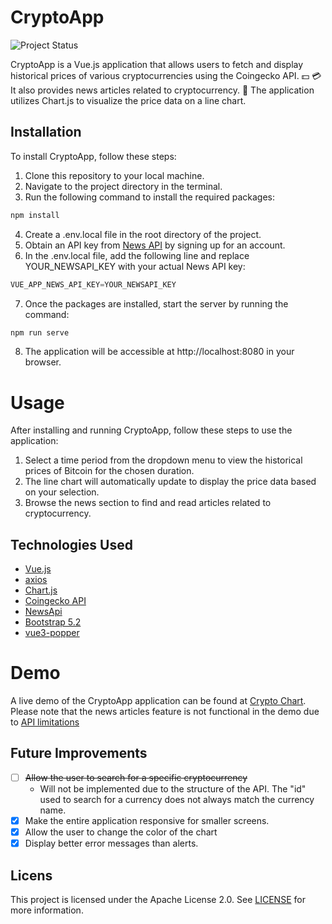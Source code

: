 # CryptoApp
![Project Status](https://img.shields.io/badge/Status-Published-brightgreen)


CryptoApp is a Vue.js application that allows users to fetch and display historical prices of various cryptocurrencies using the Coingecko API. :dollar: :credit_card: It also provides news articles related to cryptocurrency. :newspaper: The application utilizes Chart.js to visualize the price data on a line chart.


## Installation
To install CryptoApp, follow these steps:

1. Clone this repository to your local machine.
2. Navigate to the project directory in the terminal.
3. Run the following command to install the required packages:

```javascript
npm install
``` 
4. Create a .env.local file in the root directory of the project.
5. Obtain an API key from [News API](https://newsapi.org/register) by signing up for an account.
6. In the .env.local file, add the following line and replace YOUR_NEWSAPI_KEY with your actual News API key:
```javascript
VUE_APP_NEWS_API_KEY=YOUR_NEWSAPI_KEY
```

7. Once the packages are installed, start the server by running the command:
```javascript
npm run serve
```
8. The application will be accessible at http://localhost:8080 in your browser.

# Usage
After installing and running CryptoApp, follow these steps to use the application:

1. Select a time period from the dropdown menu to view the historical prices of Bitcoin for the chosen duration.
2. The line chart will automatically update to display the price data based on your selection.
3. Browse the news section to find and read articles related to cryptocurrency.

## Technologies Used
* [Vue.js](https://vuejs.org/)
* [axios](https://github.com/axios/axios)
* [Chart.js](https://www.chartjs.org/)
* [Coingecko API](https://www.coingecko.com/en/api/documentation)
* [NewsApi](https://newsapi.org/docs)
* [Bootstrap 5.2](https://getbootstrap.com/docs/5.2/getting-started/introduction/)
* [vue3-popper](https://valgeirb.github.io/vue3-popper/)

# Demo
A live demo of the CryptoApp application can be found at [Crypto Chart](https://cryptchartapp.netlify.app/). Please note that the news articles feature is not functional in the demo due to [API limitations](https://answers.netlify.com/t/getting-error-426-from-newsapi-org/16101)


## Future Improvements
- [ ] ~~Allow the user to search for a specific cryptocurrency~~
  - Will not be implemented due to the structure of the API. The "id" used to search for a currency does not always match the currency name.
- [X] Make the entire application responsive for smaller screens.
- [X] Allow the user to change the color of the chart
- [X] Display better error messages than alerts.

## Licens
This project is licensed under the Apache License 2.0. See [LICENSE](LICENSE) for more information.

